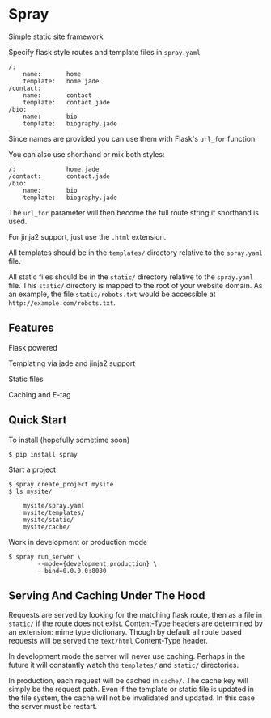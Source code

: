 Spray
=====

Simple static site framework


Specify flask style routes and template files in `spray.yaml`

    /:
        name:       home
        template:   home.jade
    /contact:
        name:       contact
        template:   contact.jade
    /bio:
        name:       bio
        template:   biography.jade

Since names are provided you can use them with Flask's `url_for` function.

You can also use shorthand or mix both styles:

    /:              home.jade
    /contact:       contact.jade
    /bio:       
        name:       bio
        template:   biography.jade

The `url_for` parameter will then become the full route string if shorthand is
used.

For jinja2 support, just use the `.html` extension.

All templates should be in the `templates/` directory relative to the 
`spray.yaml` file.

All static files should be in the `static/` directory relative to the 
`spray.yaml` file. This `static/` directory is mapped to the root of your 
website domain. As an example, the file `static/robots.txt` would be accessible
at `http://example.com/robots.txt`.


## Features

Flask powered

Templating via jade and jinja2 support

Static files

Caching and E-tag


## Quick Start

To install (hopefully sometime soon)

    $ pip install spray 

Start a project
    
    $ spray create_project mysite
    $ ls mysite/

        mysite/spray.yaml
        mysite/templates/
        mysite/static/
        mysite/cache/

Work in development or production mode

    $ spray run_server \
            --mode={development,production} \
            --bind=0.0.0.0:8080


## Serving And Caching Under The Hood

Requests are served by looking for the matching flask route, then as a file in
`static/` if the route does not exist. Content-Type headers are determined by 
an extension: mime type dictionary. Though by default all route based requests
will be served the `text/html` Content-Type header.

In development mode the server will never use caching. Perhaps in the future it
will constantly watch the `templates/` and `static/` directories.

In production, each request will be cached in `cache/`. The cache key will 
simply be the request path. Even if the template or static file is updated in
the file system, the cache will not be invalidated and updated. In this case the
server must be restart.


